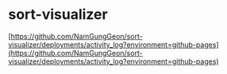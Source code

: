 # sort-visualizer

[https://github.com/NamGungGeon/sort-visualizer/deployments/activity_log?environment=github-pages](https://github.com/NamGungGeon/sort-visualizer/deployments/activity_log?environment=github-pages)
